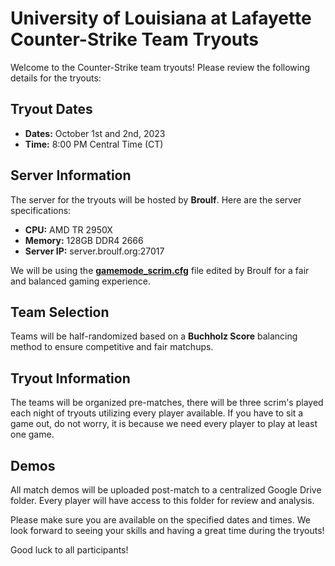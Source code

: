 # University of Louisiana at Lafayette Counter-Strike Team Tryouts

Welcome to the Counter-Strike team tryouts! Please review the following details for the tryouts:

## Tryout Dates
- **Dates:** October 1st and 2nd, 2023
- **Time:** 8:00 PM Central Time (CT)

## Server Information
The server for the tryouts will be hosted by **Broulf**. Here are the server specifications:
- **CPU:** AMD TR 2950X
- **Memory:** 128GB DDR4 2666
- **Server IP:** server.broulf.org:27017

We will be using the [**gamemode_scrim.cfg**](https://raw.githubusercontent.com/Broulf/UL-CS/main/cs2/gamemode_scrim.cfg) file edited by Broulf for a fair and balanced gaming experience.

## Team Selection
Teams will be half-randomized based on a **Buchholz Score** balancing method to ensure competitive and fair matchups.

## Tryout Information
The teams will be organized pre-matches, there will be three scrim's played each night of tryouts utilizing every player available. If you have to sit a game out, do not worry, it is because we need every player to play at least one game.

## Demos
All match demos will be uploaded post-match to a centralized Google Drive folder. Every player will have access to this folder for review and analysis.

Please make sure you are available on the specified dates and times. We look forward to seeing your skills and having a great time during the tryouts!

Good luck to all participants!
